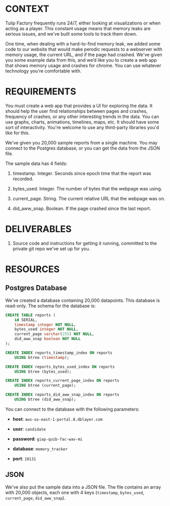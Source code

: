 CONTEXT
=======

Tulip Factory frequently runs 24/7, either looking at visualizations or when acting as a player. This constant usage means that memory leaks are serious issues, and we've built some tools to track them down.

One time, when dealing with a hard-to-find memory leak, we added some code to our website that would make perodic requests to a webserver with memory usage, the current URL, and if the page had crashed. We've given you some example data from this, and we’d like you to create a web app that shows memory usage and crashes for chrome. You can use whatever technology you're comfortable with.

REQUIREMENTS
============

You must create a web app that provides a UI for exploring the data. It should help the user find relationships between pages and crashes, frequency of crashes, or any other interesting trends in the data. You can use graphs, charts, animations, timelines, maps, etc. It should have some sort of interactivity. You're welcome to use any third-party libraries you'd like for this.

We've given you 20,000 sample reports from a single machine. You may connect to the Postgres database, or you can get the data from the JSON file.

The sample data has 4 fields:

1. timestamp. Integer. Seconds since epoch time that the report was recorded.

2. bytes_used. Integer. The number of bytes that the webpage was using.

3. current_page. String. The current relative URL that the webpage was on.

4. did_aww_snap. Boolean. If the page crashed since the last report.

DELIVERABLES
============

1. Source code and instructions for getting it running, committed to the private git repo we've set up for you.

RESOURCES
=========

## Postgres Database

We've created a database containing 20,000 datapoints. This database is read-only. The schema for the database is:

```sql
CREATE TABLE reports (
    id SERIAL,
    timestamp integer NOT NULL,
    bytes_used integer NOT NULL,
    current_page varchar(255) NOT NULL,
    did_aww_snap boolean NOT NULL
);

CREATE INDEX reports_timestamp_index ON reports
    USING btree (timestamp);

CREATE INDEX reports_bytes_used_index ON reports
    USING btree (bytes_used);

CREATE INDEX reports_current_page_index ON reports
    USING btree (current_page);

CREATE INDEX reports_did_aww_snap_index ON reports
    USING btree (did_aww_snap);
```

You can connect to the database with the following parameters:

* **host**: `aws-us-east-1-portal.8.dblayer.com`

* **user**: `candidate`

* **password**: `giap-quib-fac-wav-mi`

* **database**: `memory_tracker`

* **port**: `10131`

## JSON

We've also put the sample data into a JSON file. The file contains an array with 20,000 objects, each one with 4 keys (`timestamp`, `bytes_used`, `current_page`, `did_aww_snap`).
